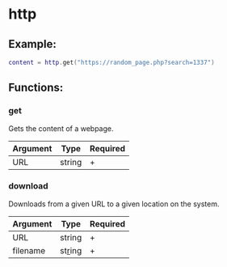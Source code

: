 # http

## Example:

```lua
content = http.get("https://random_page.php?search=1337")
```

## Functions:

### get

Gets the content of a webpage.

| Argument | Type   | Required |
| -------- | ------ | -------- |
| URL      | string | +        |

### download

Downloads from a given URL to a given location on the system.

| Argument | Type                           | Required |
| -------- | ------------------------------ | -------- |
| URL      | string                         | +        |
| filename | st[r](../../types/color.md)ing | +        |
